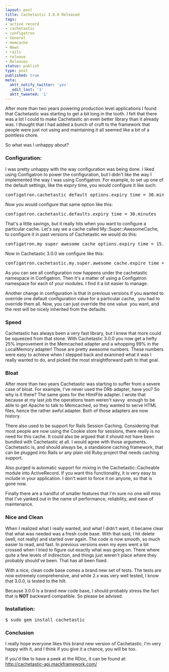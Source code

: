 ```yaml
---
layout: post
title: Cachetastic 3.0.0 Released
tags:
- active record
- cachetastic
- configatron
- General
- memcache
- News
- rails
- release
- Releases
status: publish
type: post
published: true
meta:
  aktt_notify_twitter: 'yes'
  _edit_last: '1'
  aktt_tweeted: '1'
---
```

After more than two years powering production level applications I found that Cachetastic was starting to get a bit long in the tooth. I felt that there was a lot I could to make Cachetastic an even better library than it already was. I thought that I had added a bunch of cruft to the framework that people were just not using and maintaining it all seemed like a bit of a pointless chore.

So what was I unhappy about?
<h3>Configuration:</h3>
I was pretty unhappy with the way configuration was being done. I liked using Configatron to power the configuration, but I didn't like the way I implemented the way I was using Configatron. For example, to set up one of the default settings, like the expiry time, you would configure it like such:
<pre>configatron.cachetastic_default_options.expiry_time = 30.minutes</pre>
Now you would configure that same option like this:
<pre>configatron.cachetastic.defaults.expiry_time = 30.minutes</pre>
That's a little savings, but it really hits when you want to configure a particular cache. Let's say we a cache called My::Super::AwesomeCache, to configure it in past versions of Cachetastic we would do this:
<pre>configatron.my_super_awesome_cache_options.expiry_time = 15.minutes</pre>
Now in Cachetastic 3.0.0 we configure like this:
<pre>configatron.cachetastic.my.super.awesome_cache.expire_time = 15.minutes.</pre>
As you can see all configuration now happens under the cachetastic namespace in Configatron. Then it's a matter of using a Configatron namespace for each of your modules. I find it a lot easier to manage.

Another change in configuration is that in previous versions if you wanted to override one default configuration value for a particular cache,  you had to override them all. Now, you can just override the one value  you want, and the rest will be nicely inherited from the defaults.
<h3>Speed</h3>
Cachetastic has always been a very fast library, but I knew that more could be squeezed from that stone. With Cachetastic 3.0.0 you now get a hefty 25% improvement in the Memcached adapter and a whopping 99% in the LocalMemory adapter! Those are pretty awesome numbers. These numbers were easy to achieve when I stepped back and examined what it was I really wanted to do, and picked the most straightforward path to that goal.
<h3>Bloat</h3>
After more than two years Cachetastic was starting to suffer from a severe case of bloat. For example, I've never used the DRb adapter, have you? So why is it there? The same goes for the HtmlFile adapter. I wrote that because at my last job the operations team weren't savvy  enough to be able to get Apache to talk to Memcached, so they wanted to serve HTML files, hence the rather awful adapter. Both of those adapters are now history.

There also used to be support for Rails Session Caching. Considering that most people are now using the Cookie store for sessions, there really is no need for this cache. It could also be argued that it should not have been bundled with Cachetastic at all. I would agree with those arguments. Cachetastic is, and should always be, a standalone caching framework, that can be plugged into Rails or any plain old Ruby project that needs caching support.

Also purged is automatic support for mixing in the Cachetastic::Cacheable module into ActiveRecord. If you want this functionality, it is very easy to include in your application. I don't want to force it on anyone, so that is gone now.

Finally there are a handful of smaller features that I'm sure no one will miss that I've yanked out in the name of performance, reliability, and ease of maintenance.
<h3>Nice and Clean</h3>
When I realized what I really wanted, and what I didn't want, it became clear that what was needed was a fresh code base. With that said, I hit delete (well, not really) and started over again. The code is now smooth, so much easier to read, and fast. In previous versions even my eyes went a bit crossed when I tried to figure out exactly what was going on. There where quite a few levels of indirection, and things just weren't place where they probably should've been. That has all been fixed.

With a nice, clean code base comes a brand new set of tests. The tests are now extremely comprehensive, and while 2.x was very well tested, I know that 3.0.0, is tested to the hilt.

Because 3.0.0 is a brand new code base, I should probably stress the fact that is <strong>NOT</strong> backward compatible. So please be advised.
<h3>Installation:</h3>
<pre>$ sudo gem install cachetastic</pre>
<h3>Conclusion</h3>
I really hope everyone likes this brand new version of Cachetastic. I'm very happy with it, and I think if you give it a chance, you will be too.

If you'd like to have a peek at the RDoc, it can be found at:
<a href="http://cachetastic-api.mackframework.com/">http://cachetastic-api.mackframework.com/</a>
